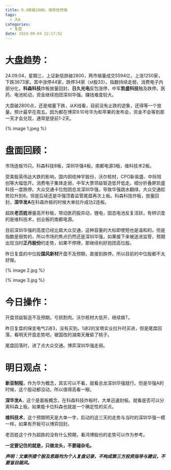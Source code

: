 ```yaml
---
title: 9.4跌破2800，强哥依然强
tags:
  - 大A
categories:
  - 复盘
date: 2024-09-04 22:17:52
---
```




# 大盘趋势：

24.09.04，星期三，上证新低跌破2800，两市缩量成交5594亿，上涨1250家，下跌3673家。其中涨停44家，跌停34家（st股33）。指数持续走弱，消费电子内部分化，**科森科技**炸板放量回封，**日久光电**反包涨停，中军**凯盛科技**触及跌停。医药、电池轮动，资金继续抱团深圳华强。赚钱难度较大。

大盘破2800点，还是缩量下跌，从K线看，目前没有止跌的迹象，还得等一个放量。预计最早在周五。因为都在博弈9.10号华为和苹果的发布会，资金不会等到那一天才会兑现，通常是提前1-2天。

{% image 1.jpeg %}

# 盘面回顾：

市场连板15只。科森科技8板，深圳华强4板，南都电源3板，维科技术2板。

受美股英伟达大跌的影响，国内铜缆神宇股份，沃尔核材，CPO新易盛、中际旭创等大幅低开。消费电子集体走弱，中军大票领益智造低开低走。细分折叠屏凯盛科技一度跌停。大众交通卡位抱团总龙深圳华强，导致华强跳水翻绿，大众交通趁势拉升到8。但是后续还是华强顶着监管尾盘再次上板。科森科技炸板，放量回封，**深华发A**在科森炸板的时候大单拉升成功2连板。

超跌**老百姓**爆量高开秒板，带动医药股异动，锂电，固态电池反复活跃，有辨识度的是维科技术，创业板的南都电源。

目前深圳华强的高度已经比肩大众交通，这种容量的大标即使短也是温和的。但是指数是弱势的，所以市场的焦点仍然还是深圳华强，如果接下来被送进监管，预期出现当时**正丹股份**的走势，如果不停牌，那继续利好抱团高位股。

昨日复盘的中位股**国风新材**开盘不及预期，直接到跌停。所以目前的中位股都不太好做。

{% image 2.jpg %}

{% image 3.jpg %}

# 今日操作：

开盘领益智造不及预期，亏损割肉。沃尔核材大低开，继续做T。

昨日复盘的保变电气2进3，没有买到。1进2的宝塔实业拉升时买进，但是尾盘回落，看明天开盘走势吧，被国改的湖南天雁偷了桃子。

尾盘回落时，进了点大众交通。博弈深圳华强走弱。

# 明日观点：

**新亚制程**，作为华为概念，其实可以不看，就看总龙深圳华强就行。但是华强A的时候，这个股动都没动，所以值得高看一眼。

**深华发A**，这个是面板概念，在科森科技炸板时，大单迅速封板。就看是否可以分离科森上板。如果能卡位科森也就是一个确定性的买点。

**维科技术**，这个预期明天是大单一字，启动的这三天的走势与当时的深圳华强一模一样。如果有开板可以博弈回封。

老百姓这个作为超跌的没有什么预期，看鸿博股份的走势可以作为参考。

**一定要记住的就是，只做龙头，不要碰杂毛。**



***声明：文章所提个股及思路均为个人复盘记录，不构成第三方投资指导与建议，不要盲目跟风。***

